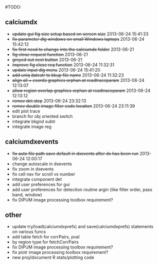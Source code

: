 #TODO:

## calciumdx

* ~~update gui fig size setup based on screen size~~ 2013-06-24 15:41:33
* ~~fix parameter dlg windows on small Windows laptops~~ 2013-06-24 15:42:12
* ~~fix first need to change into the calciumdx folder~~ 2013-06-21
* ~~fig close request function~~ 2013-06-21
* ~~greyed out next button~~ 2013-06-21
* ~~improve fig close req function~~ 2013-06-24 11:32:31
* ~~update input dlg menu~~ 2013-06-24 15:41:20
* ~~add uniq datestr to bkup file name~~ 2013-06-24 11:32:23
* ~~align all + coords graphics orphan at readtraceparam~~ 2013-06-24 12:13:07
* ~~allow region overlap graphics orphan at readtraceparam~~ 2013-06-24 12:13:12
* ~~remov det step~~ 2013-06-24 23:32:13
* ~~remov double image filter code location~~ 2013-06-24 23:11:39
* edit plot trace
* branch for obj oriented switch
* integrate bkgnd subtr
* integrate image reg


## calciumdxevents

* ~~fix auto file path save default in dxevents after dx has been run~~ 2013-06-24 12:00:17
* change autoscale in dxevents
* fix zoom in dxevents
* fix cell nav for scroll vs number
* integrate component det
* add user preferences for gui
* add user preferences for detection routine argin (like filter order, pass band, window)
* fix DIPUM image processing toolbox requirement?

## other

* update try/load(calciumdxprefs) and save(calciumdxprefs) statements on various funcs
* add table fetch for corrPairs, pval
* by region type for fetchCorrPairs
* fix DIPUM image processing toolbox requirement?
* fix piotr image processing toolbox requirement?
* new proj/document R stats/plotting code
